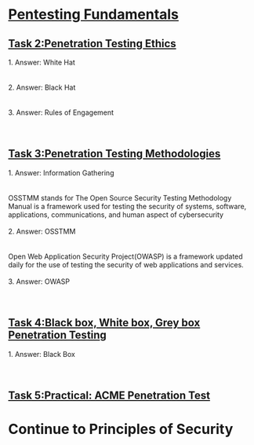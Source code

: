 <h1><ins>Pentesting Fundamentals</ins></h1>
<h2><ins>Task 2:Penetration Testing Ethics</ins></h2>
1. Answer: White Hat<br><br><br>
2. Answer: Black Hat<br><br><br>
3. Answer: Rules of Engagement<br><br><br>

<h2><ins>Task 3:Penetration Testing Methodologies</ins></h2>
1. Answer: Information Gathering <br><br><br>
OSSTMM stands for The Open Source Security Testing Methodology Manual is a framework used for testing the security of systems, software, applications, communications, and human aspect of cybersecurity<br><br>
2. Answer: OSSTMM<br><br><br>
Open Web Application Security Project(OWASP) is a framework updated daily for the use of testing the security of web applications and services.<br><br>
3. Answer: OWASP <br><br><br>

<h2><ins>Task 4:Black box, White box, Grey box Penetration Testing</ins></h2>
1. Answer: Black Box <br><br><br>
<h2><ins>Task 5:Practical: ACME Penetration Test</ins></h2>

<h1>Continue to Principles of Security</h1>
